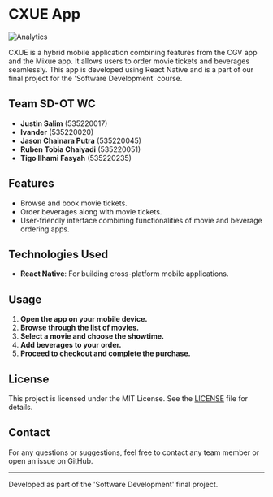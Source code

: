 # CXUE App

![Analytics](https://repobeats.axiom.co/api/embed/6c9274d1a148bf2b06b7c4478823dcdc30c462b1.svg "Repobeats analytics image")

CXUE is a hybrid mobile application combining features from the CGV app and the Mixue app. It allows users to order movie tickets and beverages seamlessly. This app is developed using React Native and is a part of our final project for the 'Software Development' course.

## Team SD-OT WC
- **Justin Salim** (535220017)
- **Ivander** (535220020)
- **Jason Chainara Putra** (535220045)
- **Ruben Tobia Chaiyadi** (535220051)
- **Tigo Ilhami Fasyah** (535220235)

## Features
- Browse and book movie tickets.
- Order beverages along with movie tickets.
- User-friendly interface combining functionalities of movie and beverage ordering apps.

## Technologies Used
- **React Native**: For building cross-platform mobile applications.

## Usage
1. **Open the app on your mobile device.**
2. **Browse through the list of movies.**
3. **Select a movie and choose the showtime.**
4. **Add beverages to your order.**
5. **Proceed to checkout and complete the purchase.**

## License
This project is licensed under the MIT License. See the [LICENSE](LICENSE) file for details.

## Contact
For any questions or suggestions, feel free to contact any team member or open an issue on GitHub.

---

Developed as part of the 'Software Development' final project.
